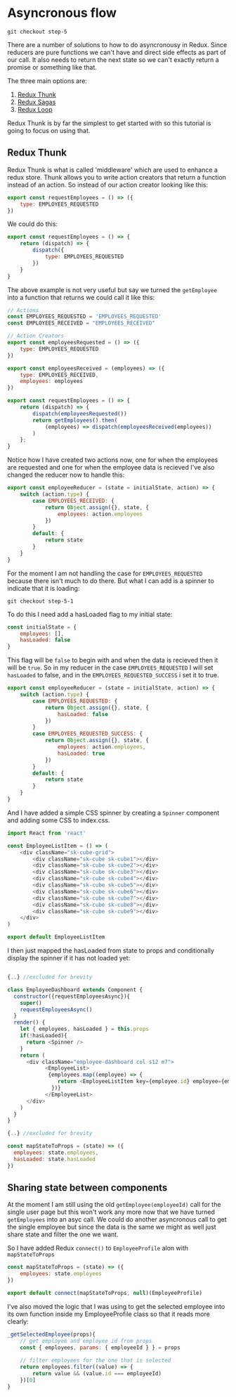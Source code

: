 # Asyncronous flow

```
git checkout step-5
```

There are a number of solutions to how to do asyncronousy in Redux. Since reducers are pure
functions we can't have and direct side effects as part of our call. It also needs to return 
the next state so we can't exactly return a promise or something like that.

The three main options are:

1. [Redux Thunk](https://github.com/gaearon/redux-thunk)
2. [Redux Sagas](https://github.com/yelouafi/redux-saga)
3. [Redux Loop](https://github.com/redux-loop/redux-loop)

Redux Thunk is by far the simplest to get started with so this tutorial is going to focus on using that.

## Redux Thunk

Redux Thunk is what is called 'middleware' which are used to enhance a redux store. Thunk allows you to write action creators 
that return a function instead of an action. So instead of our action creator looking like this:

``` javascript
export const requestEmployees = () => ({ 
    type: EMPLOYEES_REQUESTED
})
```

We could do this:

``` javascript
export const requestEmployees = () => {
    return (dispatch) => {
        dispatch({ 
            type: EMPLOYEES_REQUESTED
        })
    }
}
```

The above example is not very useful but say we turned the `getEmployee` into a function
that returns we could call it like this:

``` javascript 
// Actions
const EMPLOYEES_REQUESTED = 'EMPLOYEES_REQUESTED'
const EMPLOYEES_RECEIVED = "EMPLOYEES_RECEIVED"

// Action Creators
export const employeesRequested = () => ({
    type: EMPLOYEES_REQUESTED
})

export const employeesReceived = (employees) => ({
    type: EMPLOYEES_RECEIVED,
    employees: employees
})

export const requestEmployees = () => {
    return (dispatch) => {
        dispatch(employeesRequested())
        return getEmployees().then(
            (employees) => dispatch(employeesReceived(employees))
        )
    };
}
```

Notice how I have created two actions now, one for when the employees are requested and one for when the employee data is recieved
I've also changed the reducer now to handle this:

``` javascript
export const employeeReducer = (state = initialState, action) => {
    switch (action.type) {
        case EMPLOYEES_RECEIVED: {
            return Object.assign({}, state, {
                employees: action.employees
            })
        }
        default: {
            return state
        }
    }
}
```

For the moment I am not handling the case for `EMPLOYEES_REQUESTED` because there isn't much to do there.
But what I can add is a spinner to indicate that it is loading:

```
git checkout step-5-1
```

To do this I need add a hasLoaded flag to my initial state:

``` javascript
const initialState = {
    employees: [],
    hasLoaded: false
}
```

This flag will be `false` to begin with and when the data is recieved then it will
be `true`. So in my reducer in the case `EMPLOYEES_REQUESTED` I will set `hasLoaded` to false,
and in the `EMPLOYEES_REQUESTED_SUCCESS` i set it to true.

``` javascript
export const employeeReducer = (state = initialState, action) => {
    switch (action.type) {
        case EMPLOYEES_REQUESTED: {
            return Object.assign({}, state, {
                hasLoaded: false
            })
        }
        case EMPLOYEES_REQUESTED_SUCCESS: {
            return Object.assign({}, state, {
                employees: action.employees,
                hasLoaded: true
            })
        }
        default: {
            return state
        }
    }
}
```

And I have added a simple CSS spinner by creating a `Spinner` component and adding some CSS to index.css.

``` javascript
import React from 'react'

const EmployeeListItem = () => (
    <div className="sk-cube-grid">
        <div className="sk-cube sk-cube1"></div>
        <div className="sk-cube sk-cube2"></div>
        <div className="sk-cube sk-cube3"></div>
        <div className="sk-cube sk-cube4"></div>
        <div className="sk-cube sk-cube5"></div>
        <div className="sk-cube sk-cube6"></div>
        <div className="sk-cube sk-cube7"></div>
        <div className="sk-cube sk-cube8"></div>
        <div className="sk-cube sk-cube9"></div>
    </div>
)

export default EmployeeListItem
```

I then just mapped the hasLoaded from state to props and conditionally display the spinner if it has not loaded yet:

``` javascript

{..} //excluded for brevity

class EmployeeDashboard extends Component {
  constructor({requestEmployeesAsync}){
    super()
    requestEmployeesAsync()
  }
  render() {
    let { employees, hasLoaded } = this.props
    if(!hasLoaded){
      return <Spinner />
    }
    return (
      <div className="employee-dashboard col s12 m7">
            <EmployeeList>
             {employees.map((employee) => {
                return <EmployeeListItem key={employee.id} employee={employee} />
              })}
            </EmployeeList>
      </div>
    )
  }
}

{..} //excluded for brevity

const mapStateToProps = (state) => ({
  employees: state.employees,
  hasLoaded: state.hasLoaded
})

```


## Sharing state between components

At the moment I am still using the old `getEmployee(employeeId)` call for the single user page but this
won't work any more now that we have turned `getEmployees` into an asyc call. We could do another asyncronous
call to get the single employee but since the data is the same we might as well just share state and 
filter the one we want.

So I have added Redux `connect()` to `EmployeeProfile` alon with `mapStateToProps`

``` javascript
const mapStateToProps = (state) => ({ 
    employees: state.employees
})

export default connect(mapStateToProps, null)(EmployeeProfile)
```

I've also moved the logic that I was using to get the selected employee into its own function inside my EmployeeProfile
class so that it reads more clearly:

``` javascript
_getSelectedEmployee(props){
    // get employee and employee id from props
    const { employees, params: { employeeId } } = props
    
    // filter employees for the one that is selected
    return employees.filter((value) => {
        return value && (value.id === employeeId)
    })[0]
}
```